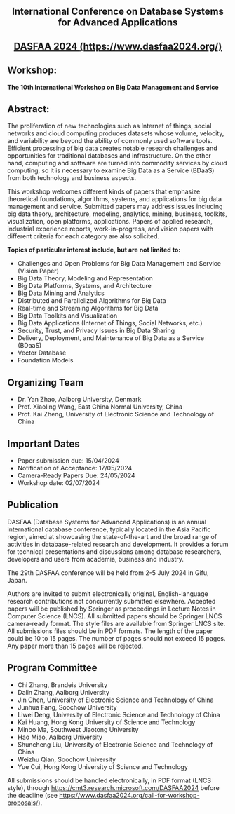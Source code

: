  <div align='center' > 
  <h2> International Conference on Database Systems for Advanced Applications </h2>
 </div>

 <div align='center' style = "vertical-align:middle"> 
  <h2> <a href="https://www.dasfaa2024.org/"> DASFAA 2024 </a><a href="https://www.dasfaa2024.org/">(https://www.dasfaa2024.org/)</a> </h2>
 </div>
 
## Workshop:
**The 10th International Workshop on Big Data Management and Service**


## Abstract:

The proliferation of new technologies such as Internet of things, social networks and cloud computing produces datasets whose volume, velocity, and variability are beyond the ability of commonly used software tools. Efficient processing of big data creates notable research challenges and opportunities for traditional databases and infrastructure. On the other hand, computing and software are turned into commodity services by cloud computing, so it is necessary to examine Big Data as a Service (BDaaS) from both technology and business aspects.

This workshop welcomes different kinds of papers that emphasize theoretical foundations, algorithms, systems, and applications for big data management and service. Submitted papers may address issues including big data theory, architecture, modeling, analytics, mining, business, toolkits, visualization, open platforms, applications. Papers of applied research, industrial experience reports, work-in-progress, and vision papers with different criteria for each category are also solicited.

**Topics of particular interest include, but are not limited to:**

* Challenges and Open Problems for Big Data Management and Service (Vision Paper)
* Big Data Theory, Modeling and Representation
* Big Data Platforms, Systems, and Architecture
* Big Data Mining and Analytics
* Distributed and Parallelized Algorithms for Big Data
* Real-time and Streaming Algorithms for Big Data
* Big Data Toolkits and Visualization
* Big Data Applications (Internet of Things, Social Networks, etc.)
* Security, Trust, and Privacy Issues in Big Data Sharing
* Delivery, Deployment, and Maintenance of Big Data as a Service (BDaaS)
* Vector Database
* Foundation Models

## Organizing Team

* Dr. Yan Zhao, Aalborg University, Denmark
* Prof. Xiaoling Wang, East China Normal University, China 
* Prof. Kai Zheng, University of Electronic Science and Technology of China 


## Important Dates


* Paper submission due: 15/04/2024
* Notification of Acceptance: 17/05/2024
* Camera-Ready Papers Due: 24/05/2024
* Workshop date: 02/07/2024


## Publication

DASFAA (Database Systems for Advanced Applications) is an annual international database conference, typically located in the Asia Pacific region, aimed at showcasing the state-of-the-art and the broad range of activities in database-related research and development. It provides a forum for technical presentations and discussions among database researchers, developers and users from academia, business and industry.

The 29th DASFAA conference will be held from 2-5 July 2024 in Gifu, Japan.

Authors are invited to submit electronically original, English-language research contributions not concurrently submitted elsewhere. Accepted papers will be published by Springer as proceedings in Lecture Notes in Computer Science (LNCS). All submitted papers should be Springer LNCS camera-ready format. The style files are available from Springer LNCS site. All submissions files should be in PDF formats. The length of the paper could be 10 to 15 pages. The number of pages should not exceed 15 pages. Any paper more than 15 pages will be rejected.


## Program Committee

* Chi Zhang, Brandeis University
* Dalin Zhang, Aalborg University
* Jin Chen, University of Electronic Science and Technology of China
* Junhua Fang, Soochow University
* Liwei Deng, University of Electronic Science and Technology of China
* Kai Huang, Hong Kong University of Science and Technology
* Minbo Ma, Southwest Jiaotong University
* Hao Miao, Aalborg University
* Shuncheng Liu, University of Electronic Science and Technology of China
* Weizhu Qian, Soochow University
* Yue Cui, Hong Kong University of Science and Technology

All submissions should be handled electronically, in PDF format (LNCS style), through https://cmt3.research.microsoft.com/DASFAA2024 before the deadline (see https://www.dasfaa2024.org/call-for-workshop-proposals/).
